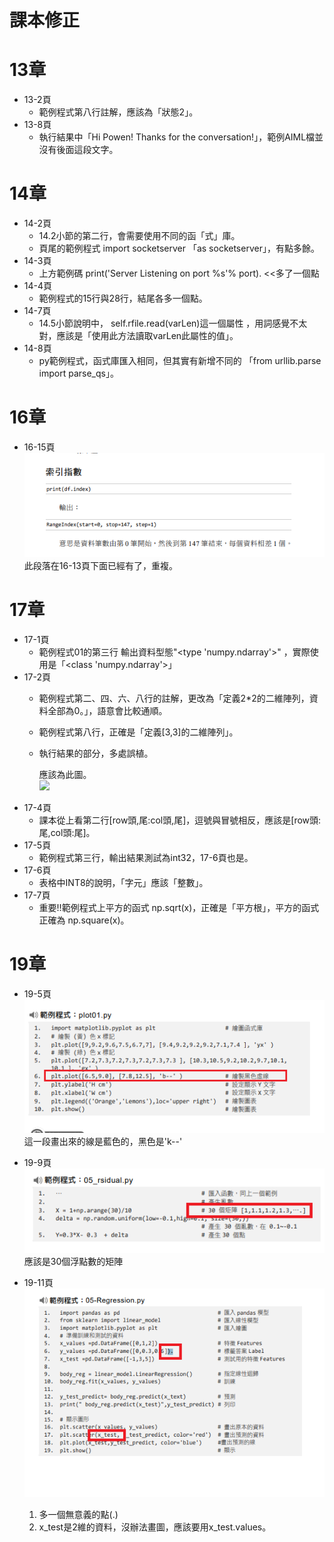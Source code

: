 # 課本修正
# 13章
+ 13-2頁
  + 範例程式第八行註解，應該為「狀態2」。
+ 13-8頁
  + 執行結果中「Hi Powen! Thanks for the conversation!」，範例AIML檔並沒有後面這段文字。

# 14章

+ 14-2頁
  + 14.2小節的第二行，會需要使用不同的函「式」庫。
  + 頁尾的範例程式 import socketserver 「as socketserver」，有點多餘。
+ 14-3頁
  + 上方範例碼 print('Server Listening on port %s'% port).  <<多了一個點
+ 14-4頁
  + 範例程式的15行與28行，結尾各多一個點。
+ 14-7頁
  + 14.5小節說明中， self.rfile.read(varLen)這一個屬性 ，用詞感覺不太對，應該是「使用此方法讀取varLen此屬性的值」。
+ 14-8頁
  + py範例程式，函式庫匯入相同，但其實有新增不同的 「from urllib.parse import parse_qs」。

# 16章
+ 16-15頁
  ![16-15](IMG/16-15.png)
  此段落在16-13頁下面已經有了，重複。

# 17章
+ 17-1頁
  + 範例程式01的第三行 輸出資料型態"<type 'numpy.ndarray'>" ，實際使用是「<class 'numpy.ndarray'>」
+ 17-2頁
  + 範例程式第二、四、六、八行的註解，更改為「定義2*2的二維陣列，資料全部為0。」，語意會比較通順。
  + 範例程式第八行，正確是「定義[3,3]的二維陣列」。
  + 執行結果的部分，多處誤植。
   
    應該為此圖。<br/>
    ![](./Python/img/book.png)
+ 17-4頁
  + 課本從上看第二行[row頭,尾:col頭,尾]，逗號與冒號相反，應該是[row頭:尾,col頭:尾]。
+ 17-5頁
  + 範例程式第三行，輸出結果測試為int32，17-6頁也是。
+ 17-6頁
  + 表格中INT8的說明，「字元」應該「整數」。
+ 17-7頁
  + 重要!!範例程式上平方的函式 np.sqrt(x)，正確是「平方根」，平方的函式正確為 np.square(x)。

# 19章
+ 19-5頁<br/>
  ![19-5](IMG/19-5.png)<br/>
  這一段畫出來的線是藍色的，黑色是'k--'


+ 19-9頁<br/>
  ![19-9](IMG/19-9.png)<br/>
  應該是30個浮點數的矩陣

+ 19-11頁<br/>
  ![19-11](IMG/19-11.png)<br/>
  1. 多一個無意義的點(.)
  2. x_test是2維的資料，沒辦法畫圖，應該要用x_test.values。